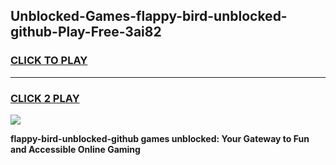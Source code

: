 
## Unblocked-Games-flappy-bird-unblocked-github-Play-Free-3ai82
<h3>
<a href="https://premium76.site?title=flappy-bird-unblocked-github&ref=10A">CLICK TO PLAY</a></h3>
<hr>

<h3>
<a href="https://premium76.site?title=flappy-bird-unblocked-github&ref=10A">CLICK 2 PLAY</a>
  
</h3>

<a href="https://premium76.site?title=flappy-bird-unblocked-github&ref=10A"><img src="https://clearcache.store/games.png"></a>


**flappy-bird-unblocked-github games unblocked: Your Gateway to Fun and Accessible Online Gaming**
